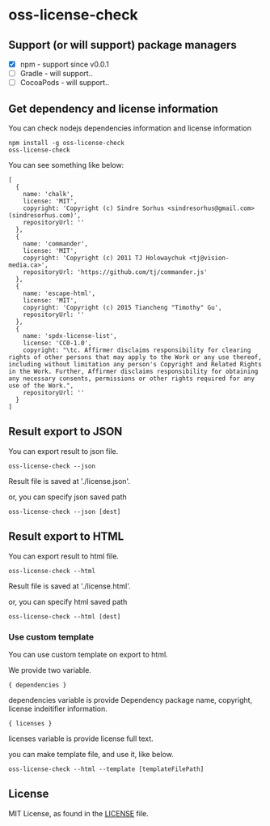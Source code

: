 # oss-license-check

## Support (or will support) package managers

* [x] npm - support since v0.0.1
* [ ] Gradle - will support..
* [ ] CocoaPods - will support..

## Get dependency and license information

You can check nodejs dependencies information and license information

```
npm install -g oss-license-check
oss-license-check
```

You can see something like below:

```
[
  {
    name: 'chalk',
    license: 'MIT',
    copyright: 'Copyright (c) Sindre Sorhus <sindresorhus@gmail.com> (sindresorhus.com)',
    repositoryUrl: ''
  },
  {
    name: 'commander',
    license: 'MIT',
    copyright: 'Copyright (c) 2011 TJ Holowaychuk <tj@vision-media.ca>',
    repositoryUrl: 'https://github.com/tj/commander.js'
  },
  {
    name: 'escape-html',
    license: 'MIT',
    copyright: 'Copyright (c) 2015 Tiancheng "Timothy" Gu',
    repositoryUrl: ''
  },
  {
    name: 'spdx-license-list',
    license: 'CC0-1.0',
    copyright: "\tc. Affirmer disclaims responsibility for clearing rights of other persons that may apply to the Work or any use thereof, including without limitation any person's Copyright and Related Rights in the Work. Further, Affirmer disclaims responsibility for obtaining any necessary consents, permissions or other rights required for any use of the Work.",
    repositoryUrl: ''
  }
]
```

## Result export to JSON

You can export result to json file.

```
oss-license-check --json
```

Result file is saved at './license.json'.

or, you can specify json saved path

```
oss-license-check --json [dest]
```

## Result export to HTML

You can export result to html file.

```
oss-license-check --html
```

Result file is saved at './license.html'.

or, you can specify html saved path

```
oss-license-check --html [dest]
```

### Use custom template

You can use custom template on export to html.

We provide two variable.

```
{ dependencies }
```

dependencies variable is provide Dependency package name, copyright, license indeitifier information.

```
{ licenses }
```

licenses variable is provide license full text.

you can make template file, and use it, like below.

```
oss-license-check --html --template [templateFilePath]
```

## License

MIT License, as found in the [LICENSE](https://github.com/investycorp/oss-license-check/blob/master/LICENSE) file.
